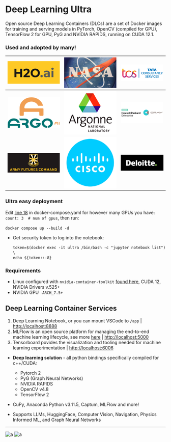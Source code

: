 # Deep Learning Ultra
Open source Deep Learning Containers (DLCs) are a set of Docker images for training and serving models in PyTorch, OpenCV (compiled for GPU), TensorFlow 2 for GPU, PyG and NVIDIA RAPIDS, running on CUDA 12.1.

### Used and adopted by many!

| ![Open source Deep Learning Containers (DLCs) ](./misc/h20ai.png) | ![Open source Deep Learning Containers (DLCs) ](./misc/nasa.png)    | ![Open source Deep Learning Containers (DLCs) ](./misc/tcs.png)    |
| :---:   | :---: | :---: |
| ![Open source Deep Learning Containers (DLCs) ](./misc/220px-Argo_AI_logo.svg.png) | ![Open source Deep Learning Containers (DLCs) ](./misc/argonne-logo-1200x1000.png)   |![Open source Deep Learning Containers (DLCs) ](./misc/HPE_Cray_678x452.png)   |
| ![Open source Deep Learning Containers (DLCs) ](./misc/army_ai_task_force.png) | ![Open source Deep Learning Containers (DLCs) ](./misc/cisco.png)   |![Open source Deep Learning Containers (DLCs) ](./misc/deloitte.png)   |


### Ultra easy deployment

Edit [line 18](https://github.com/daddydrac/Deep-Learning-Ultra/blob/main/docker-compose.yml#L18) in docker-compose.yaml for however many GPUs you have: ```count: 3  # num of gpus```, then run:

```docker compose up --build -d```

   - Get security token to log into the notebook:

     ```
     token=$(docker exec -it ultra /bin/bash -c "jupyter notebook list") \
     echo ${token::-8}
     ```


### Requirements
 - Linux configured with ```nvidia-container-toolkit``` [found here](https://docs.nvidia.com/datacenter/cloud-native/container-toolkit/latest/install-guide.html), CUDA 12, NVIDIA Drivers v.525+
 - NVIDIA GPU ```-ARCH_7.5+```


## Deep Learning Container Services

1. Deep Learning Notebook, or you can mount VSCode to ```/app``` | [http://localhost:8888](http://localhost:8888)
2. MLFlow is an open source platform for managing the end-to-end machine learning lifecycle, see more [here](https://mlflow.org/docs/latest/what-is-mlflow.html) 
 | [http://localhost:5000](http://localhost:5000)
3. Tensorboard povides the visualization and tooling needed for machine learning experimentation | [http://localhost:6006](http://localhost:6006)

 - <strong>Deep learning solution</strong>  - all python bindings specifically compiled for c++/CUDA:
   - Pytorch 2
   - PyG (Graph Neural Networks)
   - NVIDIA RAPIDS
   - OpenCV v4.8
   - TensorFlow 2
    
 - CuPy, Anaconda Python v3.11.5, Captum, MLFlow and more!
   
 - Supports LLMs, HuggingFace, Computer Vision, Navigation, Physics Informed ML, and Graph Neural Networks

----------------------------------------------------------------------------

![a](./misc/b.png)
![a](./misc/d.png)
